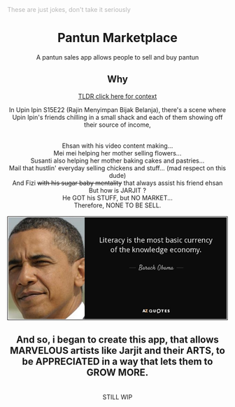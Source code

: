 <div style="opacity:0.3">These are just jokes, don't take it seriously</div>

# <div align="center">Pantun Marketplace<center>

<div align="center">

A pantun sales app allows people to sell and buy pantun

## Why

[TLDR click here for context](https://youtu.be/R6Gm2Ap1zVI)

In Upin Ipin S15E22 (Rajin Menyimpan Bijak Belanja), there's a scene where Upin Ipin's friends chilling in a small shack and each of them showing off their source of income,

<br />
Ehsan with his video content making...

<br />
Mei mei helping her mother selling flowers...

<br />
Susanti also helping her mother baking cakes and pastries...

<br />
Mail that hustlin' everyday selling chickens and stuff... (mad respect on this dude)

<br />
And Fizi <strike>with his sugar baby mentality</strike> that always assist his friend ehsan

<br />
But how is JARJIT ?

<br />
He GOT his STUFF, but NO MARKET...

<br />
Therefore, NONE TO BE SELL.

<br />
<br />
<img src="obama_quote.jpg">

<br />

## And so, i began to create this app, that allows MARVELOUS artists like Jarjit and their ARTS, to be APPRECIATED in a way that lets them to GROW MORE.

<br />
STILL WIP

</div>
